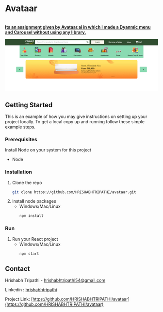 <div align="left">

  <h1 align="left">Avataar</h1>

  <p align="left">
    <br />
    <a href="#"><strong>Its an assignment given by Avataar.ai in which I made a Dyanmic menu and Carousel without using any library.</strong></a>
    <br />
  </p>
</div>

<p align="center">
  <img src="./Output.png" width="720" title="Output">
</p>

<!-- GETTING STARTED -->
## Getting Started

This is an example of how you may give instructions on setting up your project locally.
To get a local copy up and running follow these simple example steps.

### Prerequisites

Install Node on your system for this project
* Node

### Installation

1. Clone the repo
   ```sh
   git clone https://github.com/HRISHABHTRIPATHI/avataar.git
   ```
2. Install node packages
    * Windows/Mac/Linux
        ```sh
        npm install
        ```



### Run
1. Run your React project
    * Windows/Mac/Linux
        ```sh
        npm start
        ```

<!-- CONTACT -->
## Contact

Hrishabh Tripathi -  hrishabhtripathi54@gmail.com

Linkedin : [hrishabhtripathi](https://www.linkedin.com/in/hrishabhtripathi/)

Project Link: [https://github.com/HRISHABHTRIPATHI/avataar](https://github.com/HRISHABHTRIPATHI/avataar)


